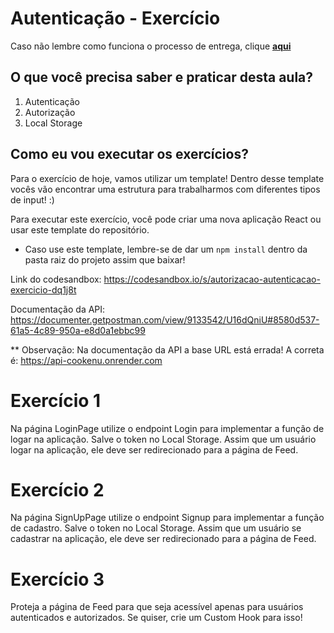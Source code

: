 # Autenticação - Exercício

Caso não lembre como funciona o processo de entrega, clique [**aqui**](https://github.com/labenuexercicios/instrucoes-entrega)

## O que você precisa saber e praticar desta aula?
1. Autenticação
2. Autorização
3. Local Storage


## Como eu vou executar os exercícios?
Para o exercício de hoje, vamos utilizar um template! Dentro desse template vocês vão encontrar uma estrutura para trabalharmos com diferentes tipos de input! :)

Para executar este exercício, você pode criar uma nova aplicação React ou usar este template do repositório.

* Caso use este template, lembre-se de dar um `npm install` dentro da pasta raiz do projeto assim que baixar!

Link do codesandbox: https://codesandbox.io/s/autorizacao-autenticacao-exercicio-dq1j8t

Documentação da API: https://documenter.getpostman.com/view/9133542/U16dQniU#8580d537-61a5-4c89-950a-e8d0a1ebbc99

** Observação: Na documentação da API a base URL está errada! A correta é: https://api-cookenu.onrender.com

# Exercício 1
Na página LoginPage utilize o endpoint Login para implementar a função de logar na aplicação. 
Salve o token no Local Storage. 
Assim que um usuário logar na aplicação, ele deve ser redirecionado para a página de Feed.

# Exercício 2
Na página SignUpPage utilize o endpoint Signup para implementar a função de cadastro.
Salve o token no Local Storage.
Assim que um usuário se cadastrar na aplicação, ele deve ser redirecionado para a página de Feed.

# Exercício 3
Proteja a página de Feed para que seja acessível apenas para usuários autenticados e autorizados. Se quiser, crie um Custom Hook para isso!


